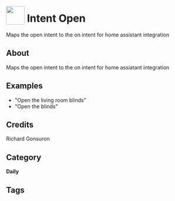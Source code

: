 # <img src="https://raw.githack.com/FortAwesome/Font-Awesome/master/svgs/solid/door-open.svg" card_color="#22A7F0" width="50" height="50" style="vertical-align:bottom"/> Intent Open
Maps the open intent to the on intent for home assistant integration

## About
Maps the open intent to the on intent for home assiatant integration

## Examples
* "Open the living room blinds"
* "Open the blinds"

## Credits
Richard Gonsuron

## Category
**Daily**

## Tags

